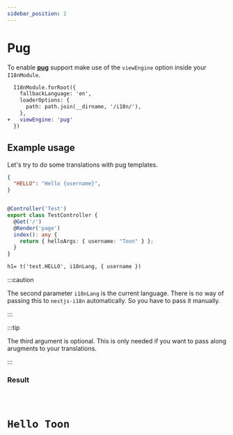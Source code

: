 ```yaml
---
sidebar_position: 2
---
```


# Pug

To enable [**pug**](https://pugjs.org) support make use of the `viewEngine` option inside your `I18nModule`.

```diff title="src/app.module.ts"
  I18nModule.forRoot({
    fallbackLanguage: 'en',
    loaderOptions: {
      path: path.join(__dirname, '/i18n/'),
    },
+   viewEngine: 'pug'
  })
```

## Example usage

Let's try to do some translations with pug templates.

```json title="src/i18n/en/test.json"
{
  "HELLO": "Hello {username}",
}
```

```typescript title="src/app.controller.ts"

@Controller('Test')
export class TestController {
  @Get('/')
  @Render('page')
  index(): any {
    return { helloArgs: { username: "Toon" } };
  }
}

```

```hbs title="src/view/page.hbs"
h1= t('test.HELLO', i18nLang, { username })
```

:::caution

The second parameter `i18nLang` is the current language. There is no way of passing this to `nestjs-i18n` automatically. So you have to pass it manually.

:::

:::tip

The third argument is optional. This is only needed if you want to pass along arugments to your translations.

:::

### Result
<code>
  <h1>Hello Toon</h1>
</code>